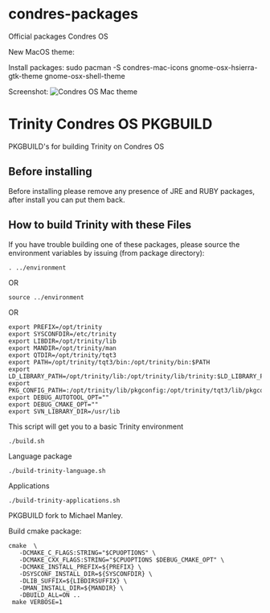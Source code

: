 # condres-packages
Official packages Condres OS

New MacOS theme:

Install packages: sudo pacman -S condres-mac-icons gnome-osx-hsierra-gtk-theme gnome-osx-shell-theme 

Screenshot:
![Condres OS Mac theme](https://repository.codelinsoft.it/theme-mac.png)

# Trinity Condres OS PKGBUILD
PKGBUILD's for building Trinity on Condres OS

## Before installing
Before installing please remove any presence of JRE and RUBY packages, 
after install you can put them back.


## How to build Trinity with these Files
If you have trouble building one of these packages,
please source the environment variables by issuing (from package directory):
```
. ../environment
```
OR
```
source ../environment
```
OR
```
export PREFIX=/opt/trinity
export SYSCONFDIR=/etc/trinity
export LIBDIR=/opt/trinity/lib
export MANDIR=/opt/trinity/man
export QTDIR=/opt/trinity/tqt3
export PATH=/opt/trinity/tqt3/bin:/opt/trinity/bin:$PATH
export LD_LIBRARY_PATH=/opt/trinity/lib:/opt/trinity/lib/trinity:$LD_LIBRARY_PATH
export PKG_CONFIG_PATH=:/opt/trinity/lib/pkgconfig:/opt/trinity/tqt3/lib/pkgconfig:$PKG_CONFIG_PATH
export DEBUG_AUTOTOOL_OPT=""
export DEBUG_CMAKE_OPT=""
export SVN_LIBRARY_DIR=/usr/lib
```

This script will get you to a basic Trinity environment
```
./build.sh
```
Language package
```
./build-trinity-language.sh

```
Applications
```
./build-trinity-applications.sh
```
PKGBUILD fork to Michael Manley. 

Build cmake package:
```
cmake  \
   -DCMAKE_C_FLAGS:STRING="$CPUOPTIONS" \
   -DCMAKE_CXX_FLAGS:STRING="$CPUOPTIONS $DEBUG_CMAKE_OPT" \
   -DCMAKE_INSTALL_PREFIX=${PREFIX} \
   -DSYSCONF_INSTALL_DIR=${SYSCONFDIR} \
   -DLIB_SUFFIX=${LIBDIRSUFFIX} \
   -DMAN_INSTALL_DIR=${MANDIR} \
   -DBUILD_ALL=ON ..
 make VERBOSE=1
```


